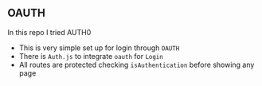 ## OAUTH
In this repo I tried AUTH0
- This is very simple set up for login through ```OAUTH```
- There is ```Auth.js``` to integrate ```oauth``` for ```Login```
- All routes are protected checking ```isAuthentication``` before showing any page
